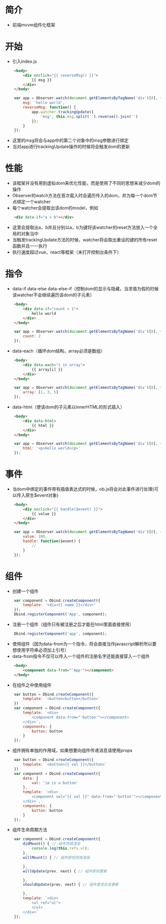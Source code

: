 # 简介

- 前端mvvm组件化框架

# 开始

- 引入index.js

````html
    <body>
        <div onclick="{{ reverseMsg() }}">
            {{ msg }}
        </div>
    </body>
````

````javascript
    var app = Observer.watch(document.getElementsByTagName('div')[0], {
        msg: 'hello world',
        reverseMsg: function() {
            app.watcher.trackingUpdate({
                'msg', this.msg.split('').reverse().join('')
            });
        }
    });

````

- 这里的msg将会与app中的第二个对象中的msg参数进行绑定
- 当对app进行trackingUpdate操作的时候将会触发dom的更新

# 性能

- 该框架并没有用到虚拟dom来优化性能，而是使用了不同的思想来减少dom的操作
- Observer的watch方法在首次载入时会遍历传入的dom，并为每一个dom节点绑定一个watcher
- 每个watcher会提取出该dom的model，例如

````html
    <div data-if="a > b"></div>
````

- 这里会提取出a，b并且分别以a，b为键将该watcher的reset方法放入一个全局的对象当中
- 当触发trackingUpdate方法的时候，watcher将会取出重设的键的所有reset函数并且一一执行
- 执行速度超过vue，react等框架（未打开控制台条件下）

# 指令

- data-if data-else data-else-if（控制dom的显示与隐藏，当求值为假的时候该watcher不会继续遍历该dom的子元素）

````html
    <body>
        <div data-if="count > 1">
            hello world
        </div>
    </body>
````

````javascript
    var app = Observer.watch(document.getElementsByTagName('div')[0], {
        count: 2
    });

````

- data-each（循环dom结构，array必须是数组）

````html
    <body>
        <div data-each="i in array">
            {{ array[i] }}
        </div>
    </body>
````

````javascript
    var app = Observer.watch(document.getElementsByTagName('div')[0], {
        array: [1, 3, 5]
    });

````
- data-html（使该dom的子元素以innerHTML的形式插入）

````html
    <body>
        <div data-html>
            {{ html }}
        </div>
    </body>
````

````javascript
    var app = Observer.watch(document.getElementsByTagName('div')[0], {
        html: '<p>hello world</p>'
    });

````


# 事件

- 当dom中绑定的事件带有插值表达式的时候，ob.js将会对此事件进行处理(可以传入原生$event对象)

````html
    <body>
        <div onclick="{{ handle($event) }}">
            {{ value }}
        </div>
    </body>
````

````javascript
    var app = Observer.watch(document.getElementsByTagName('div')[0], {
        value: 100,
        handle: function($event) {
            //
        }
    });

````

# 组件

- 创建一个组件

````javascript
    var component = Dbind.createComponent({
        template: '<div>{{ name }}</div>'
    });
    Dbind.registerComponent('App', component);

````

- 注册一个组件（组件只有被注册之后才能在html里面直接使用）

````javascript
    Dbind.registerComponent('app', component);
````
- 使用组件（因为data-from为一个指令，将会直接当作javascript解析所以要想使用字符串必须加上引号）
- data-from指令不仅可以传入一个组件的注册名字还能直接穿入一个组件

````html
    <body>
        <component data-from="'App'"></component>
    </body>
````

- 在组件之中使用组件

````javascript
    var button = Dbind.createComponent({
        template: `<button>button</button>`
    })
    var component = Dbind.createComponent({
        template: `<div>
            <component data-from="'button'"></component>
        </div>`,
        components: {
            button: button
        }
    });

````

- 组件拥有单独的作用域，如果想要向组件传递消息请使用props

````javascript
    var button = Dbind.createComponent({
        template: `<button>{{ val }}</button>`
    })
    var component = Dbind.createComponent({
        data: {
            val: 'im is a button'
        },
        template: `<div>
            <component val="{{ val }}" data-from="'button'"></component>
        </div>`,
        components: {
            button: button
        }
    });

````

- 组件生命周期方法
````javascript
    var component = Dbind.createComponent({
        didMount() { // 组件完成渲染
            console.log(this.refs.ul);
        },
        willMount() { // 组件即将完成渲染

        },
        willUpdate(prev, next) { // 组件即将更新

        },
        shouldUpdate(prev, next) { // 组件是否应该更新

        },
        template: `<div>
            <ul ref="ul">
            </ul>
        </div>`
    });

````


    